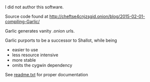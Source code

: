 I did not author this software.

Source code found at http://cheftse4cnjzsgid.onion/blog/2015-02-01-compiling-Garlic/

Garlic generates vanity .onion urls.

Garlic purports to be a successor to Shallot, while being
 * easier to use
 * less resource intensive
 * more stable
 * omits the cygwin dependency

See [readme.txt](https://github.com/wvvw/garlic/blob/master/readme.txt) for proper documentation

